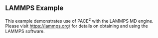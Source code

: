 ## LAMMPS Example

This example demonstrates use of PACE<sup>2</sup> with the LAMMPS MD engine. Please visit https://lammps.org/ for details on obtaining and using the LAMMPS software.
